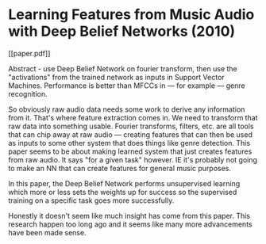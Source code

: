 # Learning Features from Music Audio with Deep Belief Networks (2010)

[[paper.pdf]]

Abstract -  use Deep Belief Network on fourier transform, then use the "activations" from the trained network as inputs in Support Vector Machines. Performance is better than MFCCs in — for example — genre recognition.

So obviously raw audio data needs some work to derive any information from it. That's where feature extraction comes in. We need to transform that raw data into something usable. Fourier transforms, filters, etc. are all tools that can chip away at raw audio — creating features that can then be used as inputs to some other system that does things like genre detection. This paper seems to be about making learned system that just creates features from raw audio. It says "for a given task" however. IE it's probably not going to make an NN that can create features for general music purposes.

In this paper, the Deep Belief Network performs unsupervised learning which more or less sets the weights up for success so the supervised training on a specific task goes more successfully.

Honestly it doesn't seem like much insight has come from this paper. This research happen too long ago and it seems like many more advancements have been made sense.